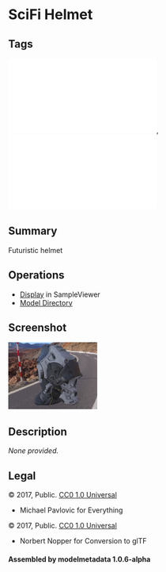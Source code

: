 # SciFi Helmet

## Tags

![core](../../Models-core.md), ![testing](../../Models-testing.md)

## Summary

Futuristic helmet

## Operations

* [Display](https://github.khronos.org/glTF-Sample-Viewer-Release/?model=https://raw.GithubUserContent.com/DRx3D/glTF-Sample-Assets/main/./Models/SciFiHelmet/glTF/SciFiHelmet.gltf) in SampleViewer
* [Model Directory](./)

## Screenshot

![screenshot](screenshot/screenshot.jpg)

## Description

_None provided._

## Legal

&copy; 2017, Public. [CC0 1.0 Universal](https://creativecommons.org/publicdomain/zero/1.0/legalcode)

 - Michael Pavlovic for Everything

&copy; 2017, Public. [CC0 1.0 Universal](https://creativecommons.org/publicdomain/zero/1.0/legalcode)

 - Norbert Nopper for Conversion to glTF

#### Assembled by modelmetadata 1.0.6-alpha